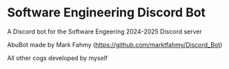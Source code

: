 # Software Engineering Discord Bot
 A Discord bot for the Software Engeering 2024-2025 Discord server

AbuBot made by Mark Fahmy (https://github.com/marktfahmy/Discord_Bot)

All other cogs developed by myself
